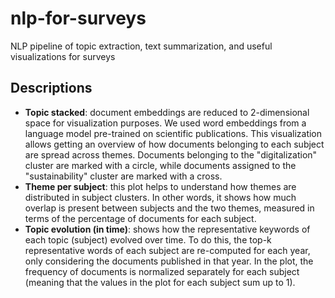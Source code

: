 # nlp-for-surveys

NLP pipeline of topic extraction, text summarization, and useful visualizations for surveys

## Descriptions

- **Topic stacked**: document embeddings are reduced to 2-dimensional space for visualization purposes. We used word
  embeddings from a language model pre-trained on scientific publications. This visualization allows getting an overview
  of how documents belonging to each subject are spread across themes.
  Documents belonging to the "digitalization" cluster are marked with a circle, while documents assigned to
  the "sustainability" cluster are marked with a cross.
- **Theme per subject**: this plot helps to understand how themes are distributed in subject clusters. In other words,
  it shows how much overlap is present between subjects and the two themes, measured in terms of the percentage of
  documents for each subject.
- **Topic evolution (in time)**: shows how the representative keywords of each topic (subject) evolved over time. To do
  this, the top-k representative words of each subject are re-computed for each year, only considering the documents
  published in that year. In the plot, the frequency of documents is normalized separately for each subject (meaning
  that the values in the plot for each subject sum up to 1).
 